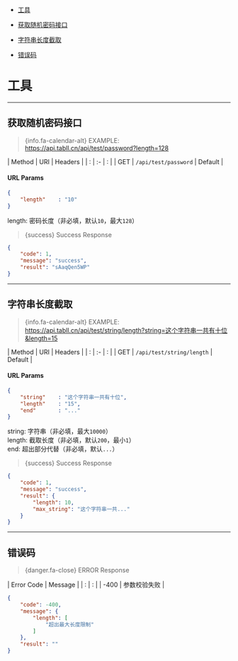 
- [工具](#section-1)
- [获取随机密码接口](#section-2)
- [字符串长度截取](#section-3)

- [错误码](#section-99)

<a name="section-1"></a>
# 工具
---

<a name="section-2"></a>
## 获取随机密码接口
> {info.fa-calendar-alt} EXAMPLE: https://api.tabll.cn/api/test/password?length=128

| Method | URI   | Headers |
| : |   :-   |  :  |
| GET | `/api/test/password` | Default |

#### URL Params
```json
{
    "length"    : "10"
}
```
length: 密码长度（非必填，默认`10`，最大`128`）  

> {success} Success Response

```json
{
    "code": 1,
    "message": "success",
    "result": "sAaqQen5WP"
}
```

---

<a name="section-3"></a>
## 字符串长度截取
> {info.fa-calendar-alt} EXAMPLE: https://api.tabll.cn/api/test/string/length?string=这个字符串一共有十位&length=15

| Method | URI   | Headers |
| : |   :-   |  :  |
| GET | `/api/test/string/length` | Default |

#### URL Params
```json
{
    "string"    : "这个字符串一共有十位",
    "length"    : "15",
    "end"       : "..."
}
```
string: 字符串（非必填，最大`10000`）  
length: 截取长度（非必填，默认`200`，最小`1`）  
end: 超出部分代替（非必填，默认`...`）  

> {success} Success Response

```json
{
    "code": 1,
    "message": "success",
    "result": {
        "length": 10,
        "max_string": "这个字符串一共..."
    }
}
```

---

<a name="section-99"></a>
## 错误码

> {danger.fa-close} ERROR Response

| Error Code | Message |
| : |   :   |
| -400 | 参数校验失败 |
```json
{
    "code": -400,
    "message": {
        "length": [
            "超出最大长度限制"
        ]
    },
    "result": ""
}
```
